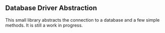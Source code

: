 ## Database Driver Abstraction

This small library abstracts the connection to a database and a few simple methods. It is still a work in progress.
